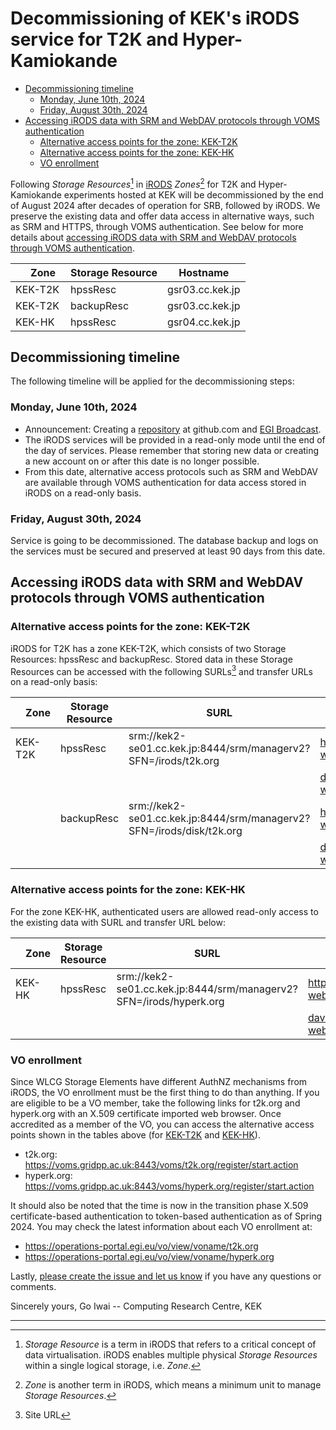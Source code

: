 # Decommissioning of KEK's iRODS service for T2K and Hyper-Kamiokande <!-- omit in toc -->

- [Decommissioning timeline](#decommissioning-timeline)
  - [Monday, June 10th, 2024](#monday-june-10th-2024)
  - [Friday, August 30th, 2024](#friday-august-30th-2024)
- [Accessing iRODS data with SRM and WebDAV protocols through VOMS authentication](#accessing-irods-data-with-srm-and-webdav-protocols-through-voms-authentication)
  - [Alternative access points for the zone: KEK-T2K](#alternative-access-points-for-the-zone-kek-t2k)
  - [Alternative access points for the zone: KEK-HK](#alternative-access-points-for-the-zone-kek-hk)
  - [VO enrollment](#vo-enrollment)

Following *Storage Resources*[^resc] in [iRODS](https://irods.org/) *Zones*[^zone] for T2K and Hyper-Kamiokande experiments hosted at KEK will be decommissioned by the end of August 2024 after decades of operation for SRB, followed by iRODS. We preserve the existing data and offer data access in alternative ways, such as SRM and HTTPS, through VOMS authentication. See below for more details about [accessing iRODS data with SRM and WebDAV protocols through VOMS authentication](#accessing-irods-data-with-srm-and-webdav-protocols-through-voms-authentication).

|　Zone　  | Storage Resource | Hostname        |
| ------- | ---------------- | --------------- |
| KEK-T2K | hpssResc         | gsr03.cc.kek.jp |
| KEK-T2K | backupResc       | gsr03.cc.kek.jp |
| KEK-HK  | hpssResc         | gsr04.cc.kek.jp |

[^resc]: *Storage Resource* is a term in iRODS that refers to a critical concept of data virtualisation. iRODS enables multiple physical *Storage Resources* within a single logical storage, i.e. *Zone*.

[^zone]: *Zone* is another term in iRODS, which means a minimum unit to manage *Storage Resources*.

## Decommissioning timeline

The following timeline will be applied for the decommissioning steps:

### Monday, June 10th, 2024

- Announcement: Creating a [repository](https://github.com/goiwai/irods-decommissioning-2024) at github.com and [EGI Broadcast](https://operations-portal.egi.eu/broadcast/archive/3034).
- The iRODS services will be provided in a read-only mode until the end of the day of services. Please remember that storing new data or creating a new account on or after this date is no longer possible.
- From this date, alternative access protocols such as SRM and WebDAV are available through VOMS authentication for data access stored in iRODS on a read-only basis.

### Friday, August 30th, 2024

Service is going to be decommissioned. The database backup and logs on the services must be secured and preserved at least 90 days from this date.

## Accessing iRODS data with SRM and WebDAV protocols through VOMS authentication

### Alternative access points for the zone: KEK-T2K

iRODS for T2K has a zone KEK-T2K, which consists of two Storage Resources: hpssResc and backupResc. Stored data in these Storage Resources can be accessed with the following SURLs[^surl] and transfer URLs on a read-only basis:

|　Zone　  | Storage Resource | SURL        | WebDAV transfer URL |
| ------- | ---------------- | --------------- |-------------- |
| KEK-T2K | hpssResc         | srm://kek2-se01.cc.kek.jp:8444/srm/managerv2?SFN=/irods/t2k.org | <https://t2k-webdav.cc.kek.jp/irods/t2k.org/> |
| | | | <davs://t2k-webdav.cc.kek.jp/irods/t2k.org/> |
|  | backupResc       | srm://kek2-se01.cc.kek.jp:8444/srm/managerv2?SFN=/irods/disk/t2k.org | <https://t2k-webdav.cc.kek.jp/irods/disk/t2k.org/> |
| | | | <davs://t2k-webdav.cc.kek.jp/irods/disk/t2k.org/> |

[^surl]: Site URL

### Alternative access points for the zone: KEK-HK

For the zone KEK-HK, authenticated users are allowed read-only access to the existing data with SURL and transfer URL below:

|　Zone　  | Storage Resource | SURL        | WebDAV transfer URL |
| ------- | ---------------- | --------------- |-------------- |
| KEK-HK  | hpssResc         | srm://kek2-se01.cc.kek.jp:8444/srm/managerv2?SFN=/irods/hyperk.org | <https://hyperk-webdav.cc.kek.jp/irods/hyperk.org/> |
| | | | <davs://hyperk-webdav.cc.kek.jp/irods/hyperk.org/>　|

### VO enrollment

Since WLCG Storage Elements have different AuthNZ mechanisms from iRODS, the VO enrollment must be the first thing to do than anything. If you are eligible to be a VO member, take the following links for t2k.org and hyperk.org with an X.509 certificate imported web browser. Once accredited as a member of the VO, you can access the alternative access points shown in the tables above (for [KEK-T2K](#alternative-access-points-for-the-zone-kek-t2k) and [KEK-HK](#alternative-access-points-for-the-zone-kek-hk)).

- t2k.org: <https://voms.gridpp.ac.uk:8443/voms/t2k.org/register/start.action>
- hyperk.org: <https://voms.gridpp.ac.uk:8443/voms/hyperk.org/register/start.action>

It should also be noted that the time is now in the transition phase X.509 certificate-based authentication to token-based authentication as of Spring 2024. You may check the latest information about each VO enrollment at:

- <https://operations-portal.egi.eu/vo/view/voname/t2k.org>
- <https://operations-portal.egi.eu/vo/view/voname/hyperk.org>

Lastly, [please create the issue and let us know](https://github.com/goiwai/irods-decommissioning-2024/issues) if you have any questions or comments.

Sincerely yours,
Go Iwai -- Computing Research Centre, KEK

----
